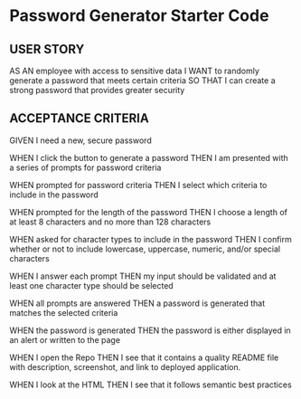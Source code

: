 # Password Generator Starter Code

## USER STORY
AS AN employee with access to sensitive data
I WANT to randomly generate a password that meets certain criteria
SO THAT I can create a strong password that provides greater security

## ACCEPTANCE CRITERIA
GIVEN I need a new, secure password

WHEN I click the button to generate a password
THEN I am presented with a series of prompts for password criteria

WHEN prompted for password criteria
THEN I select which criteria to include in the password

WHEN prompted for the length of the password
THEN I choose a length of at least 8 characters and no more than 128 characters

WHEN asked for character types to include in the password
THEN I confirm whether or not to include lowercase, uppercase, numeric, and/or special characters

WHEN I answer each prompt
THEN my input should be validated and at least one character type should be selected

WHEN all prompts are answered
THEN a password is generated that matches the selected criteria

WHEN the password is generated
THEN the password is either displayed in an alert or written to the page

WHEN I open the Repo
THEN I see that it contains a quality README file with description, screenshot, and link to deployed application.

WHEN I look at the HTML
THEN I see that it follows semantic best practices
